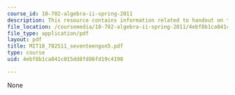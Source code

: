 ```yaml
---
course_id: 18-702-algebra-ii-spring-2011
description: This resource contains information related to handout on the seventeengon.
file_location: /coursemedia/18-702-algebra-ii-spring-2011/4ebf8b1ca041c015dd8fd86fd19c4198_MIT18_702S11_seventeengon5.pdf
file_type: application/pdf
layout: pdf
title: MIT18_702S11_seventeengon5.pdf
type: course
uid: 4ebf8b1ca041c015dd8fd86fd19c4198

---
```

None